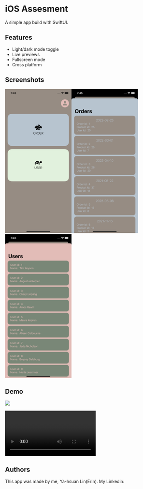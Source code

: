 
# iOS Assesment

A simple app build with SwiftUI.

## Features

- Light/dark mode toggle
- Live previews
- Fullscreen mode
- Cross platform


## Screenshots

<img src="https://github.com/40218010/EdvoraiOSTest/blob/main/images/SimulatorScreen%20Shot-1.png"  width="220" ><img src="https://github.com/40218010/EdvoraiOSTest/blob/main/images/SimulatorScreen%20Shot-2.png"  width="220" ><img src="https://github.com/40218010/EdvoraiOSTest/blob/main/images/SimulatorScreen%20Shot-3.png"  width="220" >




## Demo

<img src="https://github.com/40218010/EdvoraiOSTest/blob/main/images/SimulatorScreen%20Recording.mp4"  width="220" >

![gif](https://github.com/40218010/EdvoraiOSTest/blob/main/images/SimulatorScreen%20Recording.mp4)
## Authors

This app was made by me, Ya-hsuan Lin(Erin).
My Linkedin:
